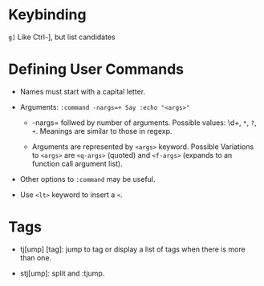 # Keybinding

``g]``
    Like Ctrl-], but list candidates

# Defining User Commands

* Names must start with a capital letter.

* Arguments: ``:command -nargs=+ Say :echo "<args>"``

  * -nargs= follwed by number of arguments. Possible values: \d+, ``*``,
    ``?``, ``+``.  Meanings are similar to those in regexp.

  * Arguments are represented by ``<args>`` keyword.  Possible Variations to
    ``<args>`` are ``<q-args>`` (quoted) and ``<f-args>`` (expands to an
    function call argument list).

* Other options to ``:command`` may be useful.

* Use ``<lt>`` keyword to insert a ``<``.

# Tags

* tj[ump] [tag]: jump to tag or display a list of tags when there is more than one.

* stj[ump]: split and :tjump.

